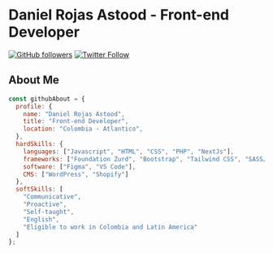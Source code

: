 # Daniel Rojas Astood - Front-end Developer

[![GitHub followers](https://img.shields.io/github/followers/danielrojasastood?style=social)](https://github.com/danielrojasastood)
[![Twitter Follow](https://img.shields.io/twitter/follow/danielrojasastood?style=social)](https://twitter.com/danielrojasastood)

## About Me

```javascript
const githubAbout = {
  profile: {
    name: "Daniel Rojas Astood",
    title: "Front-end Developer",
    location: "Colombia - Atlantico",
  },
  hardSkills: {
    languages: ["Javascript", "HTML", "CSS", "PHP", "NextJs"],
    frameworks: ["Foundation Zurd", "Bootstrap", "Tailwind CSS", "SASS/LESS", "GULP", "BEM naming"],
    software: ["Figma", "VS Code"],
    CMS: ["WordPress", "Shopify"]
  },
  softSkills: [
    "Communicative",
    "Proactive",
    "Self-taught",
    "English",
    "Eligible to work in Colombia and Latin America"
  ]
};
